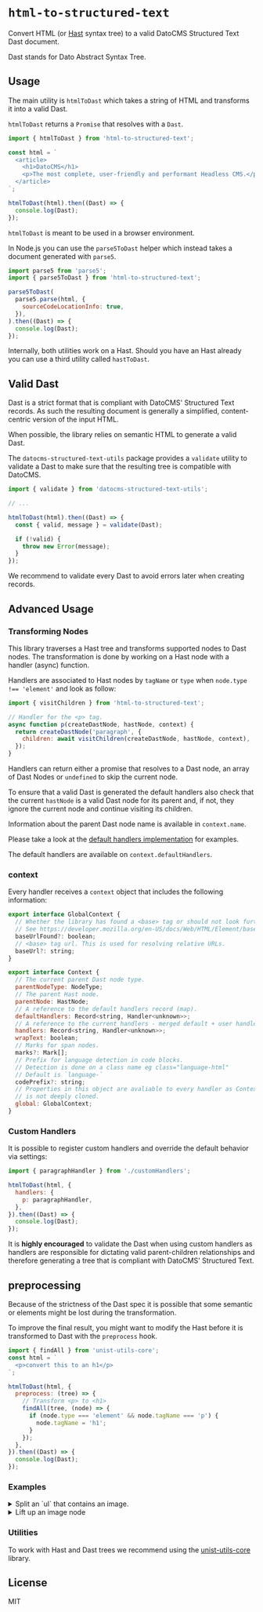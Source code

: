 # `html-to-structured-text`

Convert HTML (or [Hast](https://github.com/syntax-tree/hast) syntax tree) to a valid DatoCMS Structured Text Dast document.

Dast stands for Dato Abstract Syntax Tree.

## Usage

The main utility is `htmlToDast` which takes a string of HTML and transforms it into a valid Dast.

`htmlToDast` returns a `Promise` that resolves with a `Dast`.

```js
import { htmlToDast } from 'html-to-structured-text';

const html = `
  <article>
    <h1>DatoCMS</h1>
    <p>The most complete, user-friendly and performant Headless CMS.</p>
  </article>
`;

htmlToDast(html).then((Dast) => {
  console.log(Dast);
});
```

`htmlToDast` is meant to be used in a browser environment.

In Node.js you can use the `parse5ToDast` helper which instead takes a document generated with `parse5`.

```js
import parse5 from 'parse5';
import { parse5ToDast } from 'html-to-structured-text';

parse5ToDast(
  parse5.parse(html, {
    sourceCodeLocationInfo: true,
  }),
).then((Dast) => {
  console.log(Dast);
});
```

Internally, both utilities work on a Hast. Should you have an Hast already you can use a third utility called `hastToDast`.

## Valid Dast

Dast is a strict format that is compliant with DatoCMS' Structured Text records. As such the resulting document is generally a simplified, content-centric version of the input HTML.

When possible, the library relies on semantic HTML to generate a valid Dast.

The `datocms-structured-text-utils` package provides a `validate` utility to validate a Dast to make sure that the resulting tree is compatible with DatoCMS.

```js
import { validate } from 'datocms-structured-text-utils';

// ...

htmlToDast(html).then((Dast) => {
  const { valid, message } = validate(Dast);

  if (!valid) {
    throw new Error(message);
  }
});
```

We recommend to validate every Dast to avoid errors later when creating records.

## Advanced Usage

### Transforming Nodes

This library traverses a Hast tree and transforms supported nodes to Dast nodes. The transformation is done by working on a Hast node with a handler (async) function.

Handlers are associated to Hast nodes by `tagName` or `type` when `node.type !== 'element'` and look as follow:

```js
import { visitChildren } from 'html-to-structured-text';

// Handler for the <p> tag.
async function p(createDastNode, hastNode, context) {
  return createDastNode('paragraph', {
    children: await visitChildren(createDastNode, hastNode, context),
  });
}
```

Handlers can return either a promise that resolves to a Dast node, an array of Dast Nodes or `undefined` to skip the current node.

To ensure that a valid Dast is generated the default handlers also check that the current `hastNode` is a valid Dast node for its parent and, if not, they ignore the current node and continue visiting its children.

Information about the parent Dast node name is available in `context.name`.

Please take a look at the [default handlers implementation](./handlers.ts) for examples.

The default handlers are available on `context.defaultHandlers`.

### context

Every handler receives a `context` object that includes the following information:

```js
export interface GlobalContext {
  // Whether the library has found a <base> tag or should not look further.
  // See https://developer.mozilla.org/en-US/docs/Web/HTML/Element/base
  baseUrlFound?: boolean;
  // <base> tag url. This is used for resolving relative URLs.
  baseUrl?: string;
}

export interface Context {
  // The current parent Dast node type.
  parentNodeType: NodeType;
  // The parent Hast node.
  parentNode: HastNode;
  // A reference to the default handlers record (map).
  defaultHandlers: Record<string, Handler<unknown>>;
  // A reference to the current handlers - merged default + user handlers.
  handlers: Record<string, Handler<unknown>>;
  wrapText: boolean;
  // Marks for span nodes.
  marks?: Mark[];
  // Prefix for language detection in code blocks.
  // Detection is done on a class name eg class="language-html"
  // Default is `language-`
  codePrefix?: string;
  // Properties in this object are avaliable to every handler as Context
  // is not deeply cloned.
  global: GlobalContext;
}
```

### Custom Handlers

It is possible to register custom handlers and override the default behavior via settings:

```js
import { paragraphHandler } from './customHandlers';

htmlToDast(html, {
  handlers: {
    p: paragraphHandler,
  },
}).then((Dast) => {
  console.log(Dast);
});
```

It is **highly encouraged** to validate the Dast when using custom handlers as handlers are responsible for dictating valid parent-children relationships and therefore generating a tree that is compliant with DatoCMS' Structured Text.

## preprocessing

Because of the strictness of the Dast spec it is possible that some semantic or elements might be lost during the transformation.

To improve the final result, you might want to modify the Hast before it is transformed to Dast with the `preprocess` hook.

```js
import { findAll } from 'unist-utils-core';
const html = `
  <p>convert this to an h1</p>
`;

htmlToDast(html, {
  preprocess: (tree) => {
    // Transform <p> to <h1>
    findAll(tree, (node) => {
      if (node.type === 'element' && node.tagName === 'p') {
        node.tagName = 'h1';
      }
    });
  },
}).then((Dast) => {
  console.log(Dast);
});
```

### Examples

<details>
  <summary>Split an `ul` that contains an image.</summary>

In Dast images can be presented as `Block` nodes but these are not allowed inside of `ListItem` nodes (ul/ol lists). In this example we will split the list in 3 pieces.

```js
import { findAll } from 'unist-utils-core';

const html = `
  <ul>
    <li>item 1</li>
    <li><div><img src="./img.png" alt></div></li>
    <li>item 2</li>
  </ul>
`;

const dast = await htmlToDast(html, {
  preprocess: (tree) => {
    findAll(tree, (node, index, parent) => {
      if (node.tagName !== 'ul' && node.tagName !== 'ol') {
        return;
      }
      let i = 0;
      // Build up a new array of children where every element is either
      // a ul/ol with contiguous regular children or a node with images.
      //
      // Example:
      // When list items have images [ul, img, img, ul]
      // When there aren't images [ul] the list is equal to the original
      const splitChildren = [];
      // Insert list item to an existing or new list in splitChildren.
      function insertListItem(node, listItem) {
        if (splitChildren[i]) {
          // If we have a list add the current listItem to it.
          splitChildren[i].children.push(listItem);
        } else {
          splitChildren[i] = {
            ...node,
            children: [listItem],
          };
        }
      }

      node.children.forEach((listItem) => {
        const images = findAll(listItem, (node, index, parent) => {
          if (node.tagName !== 'img') {
            return;
          }
          // Remove the image from the listItem.
          parent.children.splice(index, 1);
          return true;
        });
        if (images.length > 0) {
          insertListItem(node, listItem);
          // If we find images add new item to splitChildren.
          // This will split up the list.
          if (splitChildren.length > 0) {
            i++;
          }
          splitChildren.push({
            type: 'element',
            tagName: 'div',
            children: images,
          });
          i++;
        } else {
          insertListItem(node, listItem);
        }
      });

      if (splitChildren.length > 1) {
        parent.children[index] = {
          type: 'element',
          tagName: 'div',
          children: splitChildren,
        };
      }
    });
  },
  handlers: {
    img: async (createNode, node, context) => {
      // In a real scenario you would upload the image to Dato and get back an id.
      const item = '123';
      return createNode('block', {
        item,
      });
    },
  },
});
```

</details>

<details>
  <summary>Lift up an image node</summary>

```js
const html = `
  <ul>
    <li>item 1</li>
    <li><div><img src="./img.png" alt>item 2</div></li>
    <li>item 3</li>
  </ul>
`;
const dast = await htmlToDast(html, {
  preprocess: (tree) => {
    findAll(tree, (node, index, parent) => {
      if (node.tagName === 'img') {
        // Add the image to the root's children.
        tree.children.push(node);
        // remove the image from the parent's children array.
        parent.children.splice(index, 1);
        return;
      }
    });
  },
  handlers: {
    img: async (createNode, node, context) => {
      // In a real scenario you would upload the image to Dato and get back an id.
      const item = '123';
      return createNode('block', {
        item,
      });
    },
  },
});
```

</details>

### Utilities

To work with Hast and Dast trees we recommend using the [unist-utils-core](https://www.npmjs.com/package/unist-utils-core) library.

## License

MIT
